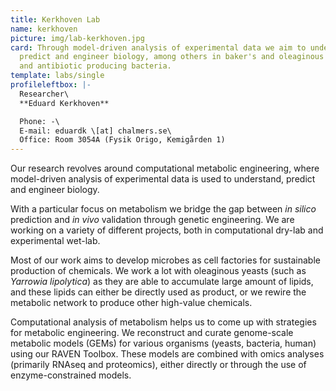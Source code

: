```yaml
---
title: Kerkhoven Lab
name: kerkhoven
picture: img/lab-kerkhoven.jpg
card: Through model-driven analysis of experimental data we aim to understand,
  predict and engineer biology, among others in baker's and oleaginous yeasts
  and antibiotic producing bacteria.
template: labs/single
profileleftbox: |-
  Researcher\
  **Eduard Kerkhoven**

  Phone: -\
  E-mail: eduardk \[at] chalmers.se\
  Office: Room 3054A (Fysik Origo, Kemigården 1)
---
```

Our research revolves around computational metabolic engineering, where model-driven analysis of experimental data is used to understand, predict and engineer biology.

With a particular focus on metabolism we bridge the gap between *in silico* prediction and *in vivo* validation through genetic engineering. We are working on a variety of different projects, both in computational dry-lab and experimental wet-lab.

Most of our work aims to develop microbes as cell factories for sustainable production of chemicals. We work a lot with oleaginous yeasts (such as *Yarrowia lipolytica*) as they are able to accumulate large amount of lipids, and these lipids can either be directly used as product, or we rewire the metabolic network to produce other high-value chemicals.

Computational analysis of metabolism helps us to come up with strategies for metabolic engineering. We reconstruct and curate genome-scale metabolic models (GEMs) for various organisms (yeasts, bacteria, human) using our RAVEN Toolbox. These models are combined with omics analyses (primarily RNAseq and proteomics), either directly or through the use of enzyme-constrained models.
